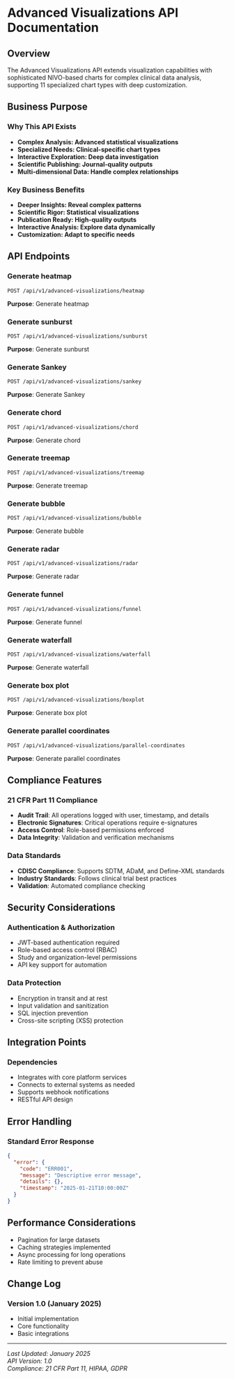 # Advanced Visualizations API Documentation

## Overview
The Advanced Visualizations API extends visualization capabilities with sophisticated NIVO-based charts for complex clinical data analysis, supporting 11 specialized chart types with deep customization.

## Business Purpose

### Why This API Exists
- **Complex Analysis: Advanced statistical visualizations**
- **Specialized Needs: Clinical-specific chart types**
- **Interactive Exploration: Deep data investigation**
- **Scientific Publishing: Journal-quality outputs**
- **Multi-dimensional Data: Handle complex relationships**

### Key Business Benefits
- **Deeper Insights: Reveal complex patterns**
- **Scientific Rigor: Statistical visualizations**
- **Publication Ready: High-quality outputs**
- **Interactive Analysis: Explore data dynamically**
- **Customization: Adapt to specific needs**

## API Endpoints

### Generate heatmap
```http
POST /api/v1/advanced-visualizations/heatmap
```

**Purpose**: Generate heatmap

### Generate sunburst
```http
POST /api/v1/advanced-visualizations/sunburst
```

**Purpose**: Generate sunburst

### Generate Sankey
```http
POST /api/v1/advanced-visualizations/sankey
```

**Purpose**: Generate Sankey

### Generate chord
```http
POST /api/v1/advanced-visualizations/chord
```

**Purpose**: Generate chord

### Generate treemap
```http
POST /api/v1/advanced-visualizations/treemap
```

**Purpose**: Generate treemap

### Generate bubble
```http
POST /api/v1/advanced-visualizations/bubble
```

**Purpose**: Generate bubble

### Generate radar
```http
POST /api/v1/advanced-visualizations/radar
```

**Purpose**: Generate radar

### Generate funnel
```http
POST /api/v1/advanced-visualizations/funnel
```

**Purpose**: Generate funnel

### Generate waterfall
```http
POST /api/v1/advanced-visualizations/waterfall
```

**Purpose**: Generate waterfall

### Generate box plot
```http
POST /api/v1/advanced-visualizations/boxplot
```

**Purpose**: Generate box plot

### Generate parallel coordinates
```http
POST /api/v1/advanced-visualizations/parallel-coordinates
```

**Purpose**: Generate parallel coordinates



## Compliance Features

### 21 CFR Part 11 Compliance
- **Audit Trail**: All operations logged with user, timestamp, and details
- **Electronic Signatures**: Critical operations require e-signatures
- **Access Control**: Role-based permissions enforced
- **Data Integrity**: Validation and verification mechanisms

### Data Standards
- **CDISC Compliance**: Supports SDTM, ADaM, and Define-XML standards
- **Industry Standards**: Follows clinical trial best practices
- **Validation**: Automated compliance checking

## Security Considerations

### Authentication & Authorization
- JWT-based authentication required
- Role-based access control (RBAC)
- Study and organization-level permissions
- API key support for automation

### Data Protection
- Encryption in transit and at rest
- Input validation and sanitization
- SQL injection prevention
- Cross-site scripting (XSS) protection

## Integration Points

### Dependencies
- Integrates with core platform services
- Connects to external systems as needed
- Supports webhook notifications
- RESTful API design

## Error Handling

### Standard Error Response
```json
{
  "error": {
    "code": "ERR001",
    "message": "Descriptive error message",
    "details": {},
    "timestamp": "2025-01-21T10:00:00Z"
  }
}
```

## Performance Considerations

- Pagination for large datasets
- Caching strategies implemented
- Async processing for long operations
- Rate limiting to prevent abuse

## Change Log

### Version 1.0 (January 2025)
- Initial implementation
- Core functionality
- Basic integrations

---

*Last Updated: January 2025*  
*API Version: 1.0*  
*Compliance: 21 CFR Part 11, HIPAA, GDPR*
